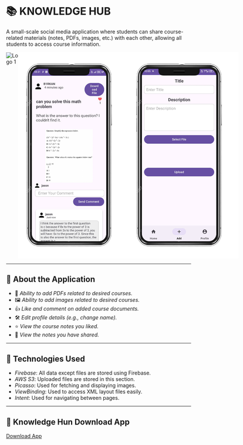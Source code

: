 # 📚 KNOWLEDGE HUB

A small-scale social media application where students can share course-related materials (notes, PDFs, images, etc.) with each other, allowing all students to access course information.
<div style="display: flex; justify-content: space-around;">
    <img src="app/src/main/res/drawable/home-menü.png" alt="Logo 1" width="300"/>
    <img src="app/src/main/res/drawable/post-menu.png" alt="Logo 2" width="300"/>
    <img src="app/src/main/res/drawable/add-menu.png" alt="Logo 3" width="300"/>
</div>

---

## 📝 About the Application

- 📂 *Ability to add PDFs related to desired courses.*  
- 🖼️ *Ability to add images related to desired courses.*  
- 👍 *Like and comment on added course documents.*  
- 🛠️ *Edit profile details (e.g., change name).*  
- ⭐ *View the course notes you liked.*  
- 📑 *View the notes you have shared.*  

---

## 🔧 Technologies Used

- *Firebase*: All data except files are stored using Firebase.  
- *AWS S3*: Uploaded files are stored in this section.  
- *Picasso*: Used for fetching and displaying images.  
- *ViewBinding*: Used to access XML layout files easily.  
- *Intent*: Used for navigating between pages.  

---

## 💾 Knowledge Hun Download App
<a href="https://drive.google.com/file/d/15zieUNRcS1Gc-pV9BBVYlYx_FWquRw_S/view?usp=drive_link" target="_blank">Download App</a>

